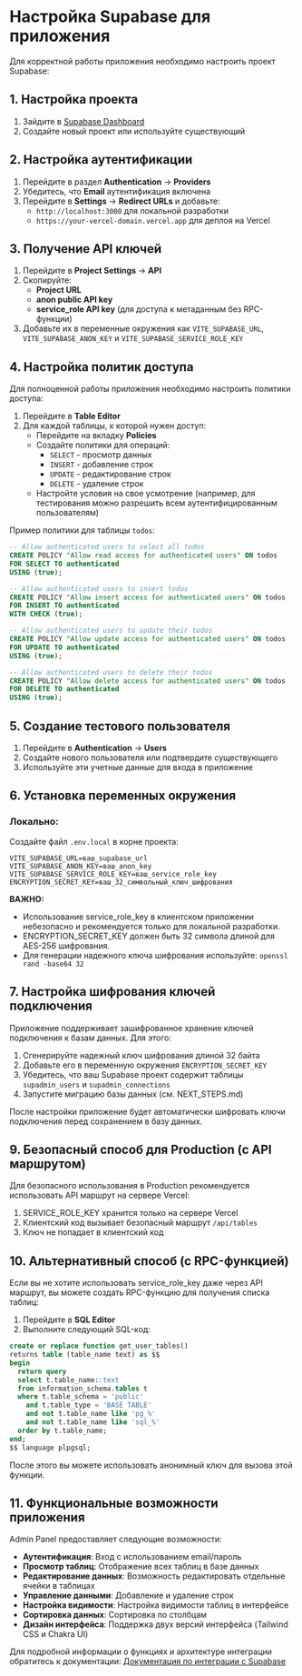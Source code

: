 # Настройка Supabase для приложения

Для корректной работы приложения необходимо настроить проект Supabase:

## 1. Настройка проекта

1. Зайдите в [Supabase Dashboard](https://supabase.com/dashboard)
2. Создайте новый проект или используйте существующий

## 2. Настройка аутентификации

1. Перейдите в раздел **Authentication** → **Providers**
2. Убедитесь, что **Email** аутентификация включена
3. Перейдите в **Settings** → **Redirect URLs** и добавьте:
   - `http://localhost:3000` для локальной разработки
   - `https://your-vercel-domain.vercel.app` для деплоя на Vercel

## 3. Получение API ключей

1. Перейдите в **Project Settings** → **API**
2. Скопируйте:
   - **Project URL**
   - **anon public API key**
   - **service_role API key** (для доступа к метаданным без RPC-функции)
3. Добавьте их в переменные окружения как `VITE_SUPABASE_URL`, `VITE_SUPABASE_ANON_KEY` и `VITE_SUPABASE_SERVICE_ROLE_KEY`

## 4. Настройка политик доступа

Для полноценной работы приложения необходимо настроить политики доступа:

1. Перейдите в **Table Editor**
2. Для каждой таблицы, к которой нужен доступ:
   - Перейдите на вкладку **Policies**
   - Создайте политики для операций:
     - `SELECT` - просмотр данных
     - `INSERT` - добавление строк
     - `UPDATE` - редактирование строк
     - `DELETE` - удаление строк
   - Настройте условия на свое усмотрение (например, для тестирования можно разрешить всем аутентифицированным пользователям)

Пример политики для таблицы `todos`:
```sql
-- Allow authenticated users to select all todos
CREATE POLICY "Allow read access for authenticated users" ON todos
FOR SELECT TO authenticated
USING (true);

-- Allow authenticated users to insert todos
CREATE POLICY "Allow insert access for authenticated users" ON todos
FOR INSERT TO authenticated
WITH CHECK (true);

-- Allow authenticated users to update their todos
CREATE POLICY "Allow update access for authenticated users" ON todos
FOR UPDATE TO authenticated
USING (true);

-- Allow authenticated users to delete their todos
CREATE POLICY "Allow delete access for authenticated users" ON todos
FOR DELETE TO authenticated
USING (true);
```

## 5. Создание тестового пользователя

1. Перейдите в **Authentication** → **Users**
2. Создайте нового пользователя или подтвердите существующего
3. Используйте эти учетные данные для входа в приложение

## 6. Установка переменных окружения

### Локально:
Создайте файл `.env.local` в корне проекта:

```
VITE_SUPABASE_URL=ваш_supabase_url
VITE_SUPABASE_ANON_KEY=ваш_anon_key
VITE_SUPABASE_SERVICE_ROLE_KEY=ваш_service_role_key
ENCRYPTION_SECRET_KEY=ваш_32_символьный_ключ_шифрования
```

**ВАЖНО:**
- Использование service_role_key в клиентском приложении небезопасно и рекомендуется только для локальной разработки.
- ENCRYPTION_SECRET_KEY должен быть 32 символа длиной для AES-256 шифрования.
- Для генерации надежного ключа шифрования используйте: `openssl rand -base64 32`

## 7. Настройка шифрования ключей подключения

Приложение поддерживает зашифрованное хранение ключей подключения к базам данных. Для этого:

1. Сгенерируйте надежный ключ шифрования длиной 32 байта
2. Добавьте его в переменную окружения `ENCRYPTION_SECRET_KEY`
3. Убедитесь, что ваш Supabase проект содержит таблицы `supadmin_users` и `supadmin_connections`
4. Запустите миграцию базы данных (см. NEXT_STEPS.md)

После настройки приложение будет автоматически шифровать ключи подключения перед сохранением в базу данных.

## 9. Безопасный способ для Production (с API маршрутом)

Для безопасного использования в Production рекомендуется использовать API маршрут на сервере Vercel:

1. SERVICE_ROLE_KEY хранится только на сервере Vercel
2. Клиентский код вызывает безопасный маршрут `/api/tables`
3. Ключ не попадает в клиентский код

## 10. Альтернативный способ (с RPC-функцией)

Если вы не хотите использовать service_role_key даже через API маршрут, вы можете создать RPC-функцию для получения списка таблиц:

1. Перейдите в **SQL Editor**
2. Выполните следующий SQL-код:

```sql
create or replace function get_user_tables()
returns table (table_name text) as $$
begin
  return query
  select t.table_name::text
  from information_schema.tables t
  where t.table_schema = 'public'
    and t.table_type = 'BASE TABLE'
    and not t.table_name like 'pg_%' 
    and not t.table_name like 'sql_%'
  order by t.table_name;
end;
$$ language plpgsql;
```

После этого вы можете использовать анонимный ключ для вызова этой функции.

## 11. Функциональные возможности приложения

Admin Panel предоставляет следующие возможности:

- **Аутентификация**: Вход с использованием email/пароль
- **Просмотр таблиц**: Отображение всех таблиц в базе данных
- **Редактирование данных**: Возможность редактировать отдельные ячейки в таблицах
- **Управление данными**: Добавление и удаление строк
- **Настройка видимости**: Настройка видимости таблиц в интерфейсе
- **Сортировка данных**: Сортировка по столбцам
- **Дизайн интерфейса**: Поддержка двух версий интерфейса (Tailwind CSS и Chakra UI)

Для подробной информации о функциях и архитектуре интеграции обратитесь к документации: [Документация по интеграции с Supabase](SUPABASE_INTEGRATION_DOCS.md)